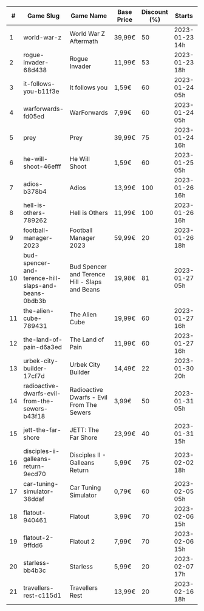 |#|Game Slug|Game Name|Base Price|Discount (%)|Starts|Ends|
|---|---|---|---|---|---|---|
|1|world-war-z|World War Z Aftermath|39,99€|50|2023-01-23 14h|2023-01-30 01h|
|2|rogue-invader-68d438|Rogue Invader|11,99€|53|2023-01-23 18h|2023-02-14 18h|
|3|it-follows-you-b11f3e|It follows you|1,59€|60|2023-01-24 05h|2023-02-08 05h|
|4|warforwards-fd05ed|WarForwards|7,99€|60|2023-01-24 05h|2023-01-31 05h|
|5|prey|Prey|39,99€|75|2023-01-24 16h|2023-01-31 16h|
|6|he-will-shoot-46efff|He Will Shoot|1,59€|60|2023-01-25 05h|2023-02-08 05h|
|7|adios-b378b4|Adios|13,99€|100|2023-01-26 16h|2023-02-02 16h|
|8|hell-is-others-789262|Hell is Others|11,99€|100|2023-01-26 16h|2023-02-02 16h|
|9|football-manager-2023|Football Manager 2023|59,99€|20|2023-01-26 18h|2023-02-02 18h|
|10|bud-spencer-and-terence-hill-slaps-and-beans-0bdb3b|Bud Spencer and Terence Hill - Slaps and Beans|19,98€|81|2023-01-27 05h|2023-02-12 05h|
|11|the-alien-cube-789431|The Alien Cube|19,99€|60|2023-01-27 16h|2023-01-29 16h|
|12|the-land-of-pain-d6a3ed|The Land of Pain|11,99€|60|2023-01-27 16h|2023-01-29 16h|
|13|urbek-city-builder-17cf7d|Urbek City Builder|14,49€|22|2023-01-30 20h|2023-02-13 20h|
|14|radioactive-dwarfs-evil-from-the-sewers-b43f18|Radioactive Dwarfs - Evil From The Sewers|3,99€|50|2023-01-31 05h|2023-02-07 05h|
|15|jett-the-far-shore|JETT: The Far Shore|23,99€|40|2023-01-31 15h|2023-02-14 15h|
|16|disciples-ii-galleans-return-9ecd70|Disciples II - Galleans Return|5,99€|75|2023-02-02 18h|2023-02-16 18h|
|17|car-tuning-simulator-38ddaf|Car Tuning Simulator|0,79€|60|2023-02-05 05h|2023-02-24 05h|
|18|flatout-940461|Flatout|3,99€|70|2023-02-06 15h|2023-02-20 15h|
|19|flatout-2-9ffdd6|Flatout 2|7,99€|70|2023-02-06 15h|2023-02-20 15h|
|20|starless-bb4b3c|Starless|5,99€|20|2023-02-07 17h|2023-02-14 17h|
|21|travellers-rest-c115d1|Travellers Rest|13,99€|20|2023-02-16 18h|2023-02-27 18h|
